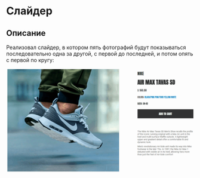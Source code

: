 # Слайдер

## Описание

Реализовал слайдер, в котором пять фотографий будут показываться последовательно одна за другой, с первой до последней, и потом опять с первой по кругу:

![Пример слайдера](slider.gif)

